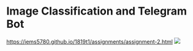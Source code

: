 # Image Classification and Telegram Bot
https://iems5780.github.io/1819t1/assignments/assignment-2.html
![](screenshot.PNG)


